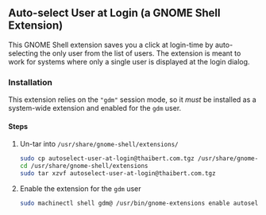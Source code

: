 ## Auto-select User at Login (a GNOME Shell Extension)

This GNOME Shell extension saves you a click at login-time by auto-selecting the only user from the list of users.
The extension is meant to work for systems where only a single user is displayed at the login dialog.

### Installation
This extension relies on the `"gdm"` session mode, so it _must_ be installed as a system-wide extension and enabled for the `gdm` user.

#### Steps
1. Un-tar into `/usr/share/gnome-shell/extensions/`
   ```sh
   sudo cp autoselect-user-at-login@thaibert.com.tgz /usr/share/gnome-shell/extensions
   cd /usr/share/gnome-shell/extensions
   sudo tar xzvf autoselect-user-at-login@thaibert.com.tgz
   ```
2. Enable the extension for the `gdm` user
   ```sh
   sudo machinectl shell gdm@ /usr/bin/gnome-extensions enable autoselect-user-at-login@thaibert.com
   ```

